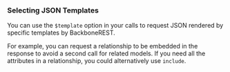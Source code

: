 ### Selecting JSON Templates

You can use the `$template` option in your calls to request JSON rendered by specific templates by BackboneREST.

For example, you can request a relationship to be embedded in the response to avoid a second call for related models. If you need all the attributes in a relationship, you could alternatively use `include`.
